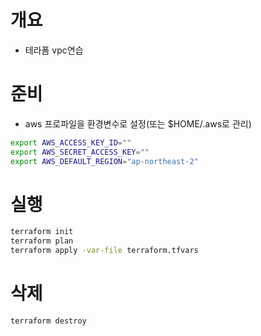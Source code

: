 # 개요
* 테라폼 vpc연습

# 준비
* aws 프로파일을 환경변수로 설정(또는 $HOME/.aws로 관리)
```sh
export AWS_ACCESS_KEY_ID=""
export AWS_SECRET_ACCESS_KEY=""
export AWS_DEFAULT_REGION="ap-northeast-2"
```

# 실행
```sh
terraform init
terraform plan
terraform apply -var-file terraform.tfvars
```

# 삭제
```sh
terraform destroy
```